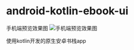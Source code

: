 # android-kotlin-ebook-ui

手机端预览效果图
![手机端预览效果图](https://github.com/wuyuanwuhui99/android-kotlin-ebook-ui/raw/main/APP%E9%A6%96%E9%A1%B5%E6%95%88%E6%9E%9C%E5%9B%BE%E9%A2%84%E8%A7%88.jpg)

使用kotlin开发的原生安卓书栈app
